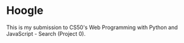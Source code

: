 # Hoogle

This is my submission to CS50's Web Programming with Python and JavaScript - Search (Project 0). 
